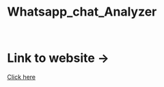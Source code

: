 # Whatsapp_chat_Analyzer
<br/>
<h1>Link to website -></h1><a href='https://whatsappchatfun.streamlit.app/'>Click here</a>
